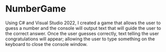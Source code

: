 # NumberGame
Using C# and Visual Studio 2022, I created a game that allows the user to guess a number and the console will output text that will guide the user to the correct answer. 
Once the user guesses correctly, text telling the user congratulations will appear; allowing the user to type something on the keyboard to close the console window.
